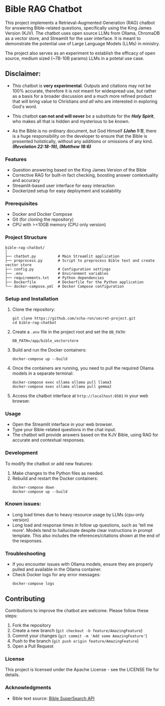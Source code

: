 # Bible RAG Chatbot

This project implements a Retrieval-Augmented Generation (RAG) chatbot for answering Bible-related questions, specifically using the King James Version (KJV). The chatbot uses open source LLMs from Ollama, ChromaDB as a vector store, and Streamlit for the user interface. It is meant to demonstrate the potential use of Large Language Models (LLMs) in ministry.

The project also serves as an experiment to establish the efficacy of open source, medium sized (~7B-10B params) LLMs in a potetal use case.

## Disclaimer:
- This chatbot is **very experimental**. Outputs and citations may not be 100% accurate, therefore it is not meant for widespread use, but rather as a basis for a broader discussion and a much more refined product that will bring value to Christians *and all* who are interested in exploring God's word.

- This chatbot **can not and will never** be a substitute for the ***Holy Spirit***, who makes all that is hidden and mysterious to be known.

- As the Bible is no ordinary document, but God Himself ***(John 1:1)***, there is a huge responsibility on the developer to ensure that the Bible is presented holistically, without any additions or omissions of any kind. ***(Revelation 22:18-19), (Matthew 18:6)***

### Features

- Question answering based on the King James Version of the Bible
- Corrective RAG for built-in fact checking, boosting answer contextuality and accuracy
- Streamlit-based user interface for easy interaction
- Dockerized setup for easy deployment and scalability

### Prerequisites

- Docker and Docker Compose
- Git (for cloning the repository)
- CPU with >=10GB memory (CPU only version)

### Project Structure

```
bible-rag-chatbot/
│
├── chatbot.py          # Main Streamlit application
├── preprocess.py       # Script to preprocess Bible text and create vector store
├── config.py           # Configuration settings
├── .env                # Environment variables
├── requirements.txt    # Python dependencies
├── Dockerfile          # Dockerfile for the Python application
└── docker-compose.yml  # Docker Compose configuration
```

### Setup and Installation

1. Clone the repository:
   ```
   git clone https://github.com/scha-ron/secret-project.git
   cd bible-rag-chatbot
   ```

2. Create a `.env` file in the project root and set the `DB_PATH`:
   ```
   DB_PATH=/app/bible_vectorstore
   ```

3. Build and run the Docker containers:
   ```
   docker-compose up --build
   ```

4. Once the containers are running, you need to pull the required Ollama models in a separate terminal:
   ```
   docker-compose exec ollama ollama pull llama3
   docker-compose exec ollama ollama pull gemma2
   ```

5. Access the chatbot interface at `http://localhost:8501` in your web browser.

### Usage

- Open the Streamlit interface in your web browser.
- Type your Bible-related questions in the chat input.
- The chatbot will provide answers based on the KJV Bible, using RAG for accurate and contextual responses.

### Development

To modify the chatbot or add new features:

1. Make changes to the Python files as needed.
2. Rebuild and restart the Docker containers:
   ```
   docker-compose down
   docker-compose up --build
   ```
### Known issues:

- Long load times due to heavy resource usage by LLMs (cpu-only version)
- Long load and response times in follow up questions, such as 'tell me more'. Models tend to hallucinate despite clear instructions in prompt template. This also includes the references/citations shown at the end of the responses.

### Troubleshooting

- If you encounter issues with Ollama models, ensure they are properly pulled and available in the Ollama container.
- Check Docker logs for any error messages:
  ```
  docker-compose logs
  ```

## Contributing

Contributions to improve the chatbot are welcome. Please follow these steps:

1. Fork the repository
2. Create a new branch (`git checkout -b feature/AmazingFeature`)
3. Commit your changes (`git commit -m 'Add some AmazingFeature'`)
4. Push to the branch (`git push origin feature/AmazingFeature`)
5. Open a Pull Request

### License

This project is licensed under the Apache License - see the LICENSE file for details.

### Acknowledgments

- Bible text source: [Bible SuperSearch API](https://api.biblesupersearch.com/)



